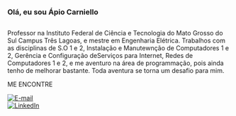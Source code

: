 ### Olá, eu sou Ápio Carniello ###
##

Professor na Instituto Federal de Ciência e Tecnologia do Mato Grosso do Sul Campus Três Lagoas, e mestre em Engenharia Elétrica.
Trabalhos com as disciplinas de S.O 1 e 2, Instalação e Manutewnção de Computadores 1 e 2, Gerência e Configuração deServiços para Internet, Redes de Computadores 1 e 2, e me aventuro na área de programmação, pois ainda tenho de melhorar bastante.
Toda aventura se torna um desafio para mim.  


ME ENCONTRE    



[![E-mail](https://img.shields.io/badge/-Email-000?style=for-the-badge&logo=microsoft-outlook&logoColor=E94D5F)](karniello@gmaill.com)    
[![LinkedIn](https://img.shields.io/badge/-LinkedIn-000?style=for-the-badge&logo=linkedin&logoColor=30A3DC)](https://www.linkedin.com/in/%C3%A1pio-carnielo-e-silva-43b5471b)
